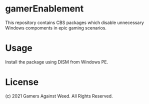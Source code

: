 gamerEnablement
===============
This repository contains CBS packages which disable unnecessary Windows compoments in epic gaming scenarios.

Usage
=====
Install the package using DISM from Windows PE.

License
=======
(c) 2021 Gamers Against Weed. All Rights Reserved.
